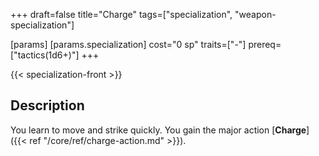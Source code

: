 +++
draft=false
title="Charge"
tags=["specialization", "weapon-specialization"]

[params]
  [params.specialization]
    cost="0 sp"
    traits=["-"]
    prereq=["tactics(1d6+)"]
+++

{{< specialization-front >}}

## Description

You learn to move and strike quickly. You gain the major 
action [**Charge**]({{< ref "/core/ref/charge-action.md" >}}).

